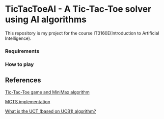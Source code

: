 # TicTacToeAI - A Tic-Tac-Toe solver using AI algorithms

This repository is my project for the course IT3160E(Introduction to Artificial Intelligence).

### Requirements

### How to play

## References
[Tic-Tac-Toe game and MiniMax algorithm](https://www.youtube.com/watch?v=LbTu0rwikwg&t=1946s)

[MCTS implementation](https://github.com/hayoung-kim/mcts-tic-tac-toe)

[What is the UCT (based on UCB1) algorithm?](https://en.wikipedia.org/wiki/Monte_Carlo_tree_search)
